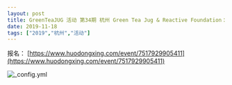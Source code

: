 ```yaml
---
layout: post
title: GreenTeaJUG 活动 第34期 杭州 Green Tea Jug & Reactive Foundation：Reactive 架构专场（杭州站）
date: 2019-11-18
tags: ["2019","杭州","活动"]
---
```


报名： [https://www.huodongxing.com/event/7517929905411](https://www.huodongxing.com/event/7517929905411)

![_config.yml](http://cdn.huodongxing.com/file/ue/20180823/11C50A01B5A4EF343F7BA234079D7B93AC/30173598591314374.jpeg)
